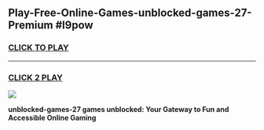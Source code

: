 
## Play-Free-Online-Games-unblocked-games-27-Premium #l9pow
<h3>
<a href="https://premium.freeplayer.one?title=unblocked-games-27&ref=8M">CLICK TO PLAY</a></h3>
<hr>

<h3>
<a href="https://premium.freeplayer.one?title=unblocked-games-27&ref=8M">CLICK 2 PLAY</a>
  
</h3>

<a href="https://premium.freeplayer.one?title=unblocked-games-27&ref=8M"><img src="https://clearcache.store/games.png"></a>


**unblocked-games-27 games unblocked: Your Gateway to Fun and Accessible Online Gaming**
